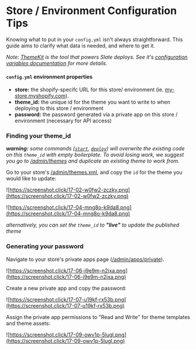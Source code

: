 # Store / Environment Configuration Tips

Knowing what to put in your `config.yml` isn't always straightforward. This guide aims to clarify what data is needed, and where to get it.

_Note: [ThemeKit](http://shopify.github.io/themekit/) is the tool that powers Slate deploys. See it's
[configuration variables documentation](http://shopify.github.io/themekit/configuration/) for more details._

#### `config.yml` environment properties

* **store:** the shopify-specifc URL for this store/ environment (ie. [my-store.myshopify.com](https://my-store.myshopify.com)).
* **theme_id:** the unique id for the theme you want to write to when deploying to this store / environment
* **password:** the password generated via a private app on this store / environment (necessary for API access)

### Finding your theme_id

_**warning:** some commands ([`start`](https://github.com/Shopify/slate/blob/0.x/packages/slate-cli#start), [`deploy`](https://github.com/Shopify/slate/blob/0.x/packages/slate-cli#deploy)) will overwrite the existing code on this `theme_id` with empty boilerplate.
To avoid losing work, we suggest you go to [/admin/themes](https://my-store.myshopify.com/admin/themes) and duplicate
an existing theme to work from._

Go to your store's [/admin/themes.xml](https://my-store.myshopify.com/admin/themes.xml),
and copy the `id` for the theme you would like to update:

![https://screenshot.click/17-02-w0fw2-zczky.png](https://screenshot.click/17-02-w0fw2-zczky.png)

![https://screenshot.click/17-04-mng8o-k9da8.png](https://screenshot.click/17-04-mng8o-k9da8.png)

_alternatively, you can set the `theme_id` to **"live"** to update the published theme_

### Generating your password

Navigate to your store's private apps page ([/admin/apps/private](https://my-store.myshopify.com/admin/apps/private)).

![https://screenshot.click/17-06-j9e9m-n2jxa.png](https://screenshot.click/17-06-j9e9m-n2jxa.png)

Create a new private app and copy the password:

![https://screenshot.click/17-07-u19kf-rx53b.png](https://screenshot.click/17-07-u19kf-rx53b.png)

Assign the private app permissions to "Read and Write" for theme templates and theme assets:

![https://screenshot.click/17-09-owv1p-5lugl.png](https://screenshot.click/17-09-owv1p-5lugl.png)

